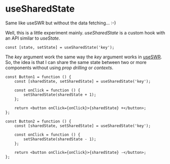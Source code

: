 # useSharedState

Same like useSWR but without the data fetching... :-)

Well, this is a little experiment mainly. _useSharedState_ is a custom hook with an API similar to _useState_.

    const [state, setState] = useSharedState('key');

The _key_ argument work the same way the _key_ argument works in [useSWR](https://swr.vercel.app/).
So, the idea is that I can share the same state between two or more components without using _prop drilling_ or _contexts_.

    const Button1 = function () {
        const [sharedState, setSharedState] = useSharedState('key');

        const onClick = function () {
            setSharedState(sharedState + 1);
        };

        return <button onClick={onClick}>{sharedState} +</button>;
    };

    const Button2 = function () {
        const [sharedState, setSharedState] = useSharedState('key');

        const onClick = function () {
            setSharedState(sharedState - 1);
        };

        return <button onClick={onClick}>{sharedState} -</button>;
    };
